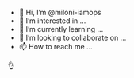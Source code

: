- 👋 Hi, I’m @miloni-iamops
- 👀 I’m interested in ...
- 🌱 I’m currently learning ...
- 💞️ I’m looking to collaborate on ...
- 📫 How to reach me ...

<!---
miloni-iamops/miloni-iamops is a ✨ special ✨ repository because its `README.md` (this file) appears on your GitHub profile.
You can click the Preview link to take a look at your changes.
--->

👌

